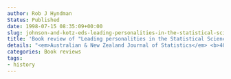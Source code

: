 ```yaml
---
author: Rob J Hyndman
Status: Published
date: 1998-07-15 08:35:09+00:00
slug: johnson-and-kotz-eds-leading-personalities-in-the-statistical-sciences-from-the-seventeenth-century-to-the-present
title: 'Book review of "Leading personalities in the Statistical Sciences: from the seventeenth century to the present" (Johnson and Kotz, 1998)'
details: "<em>Australian & New Zealand Journal of Statistics</em> <b>40</b>(3), 382–383"
categories: Book reviews
tags:
- history
---
```

